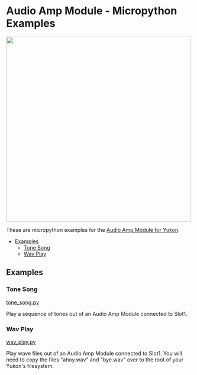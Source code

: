 # Audio Amp Module - Micropython Examples <!-- omit in toc -->

<img src="https://shop.pimoroni.com/cdn/shop/files/yukon-06_1500x1500_crop_center.jpg" width="500">

These are micropython examples for the [Audio Amp Module for Yukon](https://shop.pimoroni.com/products/audio-amp-module-for-yukon).

- [Examples](#examples)
  - [Tone Song](#tone-song)
  - [Wav Play](#wav-play)


## Examples

### Tone Song
[tone_song.py](tone_song.py)

Play a sequence of tones out of an Audio Amp Module connected to Slot1.

### Wav Play
[wav_play.py](wav_play.py)

Play wave files out of an Audio Amp Module connected to Slot1.
You will need to copy the files "ahoy.wav" and "bye.wav" over to the root of your Yukon's filesystem.
